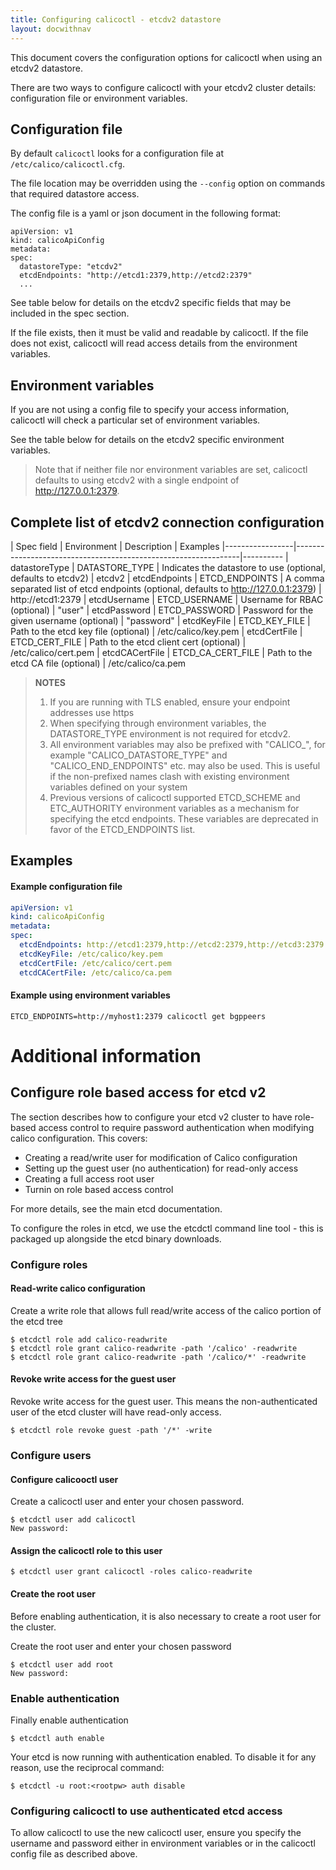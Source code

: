 ```yaml
---
title: Configuring calicoctl - etcdv2 datastore 
layout: docwithnav
---
```


This document covers the configuration options for calicoctl when using an etcdv2 datastore.

There are two ways to configure calicoctl with your etcdv2 cluster details: 
configuration file or environment variables.

## Configuration file 

By default `calicoctl` looks for a configuration file at `/etc/calico/calicoctl.cfg`.

The file location may be overridden using the `--config` option on commands that required
datastore access.

The config file is a yaml or json document in the following format:

```
apiVersion: v1
kind: calicoApiConfig
metadata:
spec:
  datastoreType: "etcdv2"
  etcdEndpoints: "http://etcd1:2379,http://etcd2:2379"
  ...
```

See table below for details on the etcdv2 specific fields that may be included in
the spec section.

If the file exists, then it must be valid and readable by calicoctl.  If the file
does not exist, calicoctl will read access details from the environment variables.

## Environment variables

If you are not using a config file to specify your access information, calicoctl
will check a particular set of environment variables.

See the table below for details on the etcdv2 specific environment variables.

>  Note that if neither file nor environment variables are set, calicoctl defaults to
>  using etcdv2 with a single endpoint of http://127.0.0.1:2379.

## Complete list of etcdv2 connection configuration

| Spec field      | Environment       | Description                                | Examples
|-----------------|----------------------------------------------------------------|----------
| datastoreType   | DATASTORE_TYPE    | Indicates the datastore to use (optional, defaults to etcdv2) | etcdv2
| etcdEndpoints   | ETCD_ENDPOINTS    | A comma separated list of etcd endpoints (optional, defaults to http://127.0.0.1:2379) | http://etcd1:2379 
| etcdUsername    | ETCD_USERNAME     | Username for RBAC (optional)               | "user" 
| etcdPassword    | ETCD_PASSWORD     | Password for the given username (optional) | "password"
| etcdKeyFile     | ETCD_KEY_FILE     | Path to the etcd key file (optional)       | /etc/calico/key.pem
| etcdCertFile    | ETCD_CERT_FILE    | Path to the etcd client cert (optional)    | /etc/calico/cert.pem
| etcdCACertFile  | ETCD_CA_CERT_FILE | Path to the etcd CA file (optional)        | /etc/calico/ca.pem

> **NOTES** 
> 
> 1. If you are running with TLS enabled, ensure your endpoint addresses use https
> 2. When specifying through environment variables, the DATASTORE_TYPE environment
>    is not required for etcdv2.
> 3. All environment variables may also be prefixed with "CALICO_", for example 
>    "CALICO_DATASTORE_TYPE" and "CALICO_END_ENDPOINTS" etc. may also be used.
>    This is useful if the non-prefixed names clash with existing environment
>    variables defined on your system
> 4. Previous versions of calicoctl supported ETCD_SCHEME and ETC_AUTHORITY environment
>    variables as a mechanism for specifying the etcd endpoints.  These variables are
>    deprecated in favor of the ETCD_ENDPOINTS list.

## Examples

#### Example configuration file

```yaml
apiVersion: v1
kind: calicoApiConfig
metadata:
spec:
  etcdEndpoints: http://etcd1:2379,http://etcd2:2379,http://etcd3:2379 
  etcdKeyFile: /etc/calico/key.pem 
  etcdCertFile: /etc/calico/cert.pem 
  etcdCACertFile: /etc/calico/ca.pem 
```

#### Example using environment variables 

```
ETCD_ENDPOINTS=http://myhost1:2379 calicoctl get bgppeers
```

# Additional information

## Configure role based access for etcd v2

The section describes how to configure your etcd v2 cluster to have role-based access 
control to require password authentication when modifying calico configuration.  This covers:

- Creating a read/write user for modification of Calico configuration
- Setting up the guest user (no authentication) for read-only access
- Creating a full access root user
- Turnin on role based access control

For more details, see the main etcd documentation.

To configure the roles in etcd, we use the etcdctl command line tool - 
this is packaged up alongside the etcd binary downloads.

### Configure roles

#### Read-write calico configuration

Create a write role that allows full read/write access of the calico portion of the etcd tree

```
$ etcdctl role add calico-readwrite
$ etcdctl role grant calico-readwrite -path '/calico' -readwrite
$ etcdctl role grant calico-readwrite -path '/calico/*' -readwrite
```

#### Revoke write access for the guest user

Revoke write access for the guest user.  This means the non-authenticated user of
the etcd cluster will have read-only access.

```
$ etcdctl role revoke guest -path '/*' -write
```

### Configure users

#### Configure calicooctl user
Create a calicoctl user and enter your chosen password.

```
$ etcdctl user add calicoctl
New password:
```

#### Assign the calicoctl role to this user

```
$ etcdctl user grant calicoctl -roles calico-readwrite
```

#### Create the root user
Before enabling authentication, it is also necessary to create a root user for the
cluster.  

Create the root user and enter your chosen password

```
$ etcdctl user add root 
New password:
```

### Enable authentication

Finally enable authentication

```
$ etcdctl auth enable
```

Your etcd is now running with authentication enabled. To disable it for any reason, 
use the reciprocal command:

```
$ etcdctl -u root:<rootpw> auth disable
```

### Configuring calicoctl to use authenticated etcd access
To allow calicoctl to use the new calicoctl user, ensure you specify the username 
and password either in environment variables or in the calicoctl config file as 
described above.


